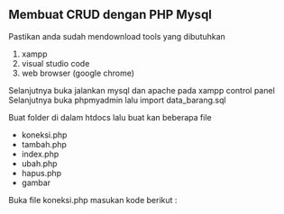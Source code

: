 ## Membuat CRUD dengan PHP Mysql

Pastikan anda sudah mendownload tools yang dibutuhkan

1. xampp
2. visual studio code
3. web browser (google chrome)
   
Selanjutnya buka jalankan mysql dan apache pada xampp control panel Selanjutnya buka phpmyadmin lalu import data_barang.sql

Buat folder di dalam htdocs lalu buat kan beberapa file

- koneksi.php
- tambah.php
- index.php
- ubah.php
- hapus.php
- gambar

Buka file koneksi.php masukan kode berikut :

<?php

$host = "localhost";

$host = "localhost";
$user = "root";
$pass = "";
$db = "latihan1";

$conn = mysqli_connect($host, $user, $pass, $db);
if ($conn == false) {
  echo "Koneksi ke server gagal";
  die();
}




  


